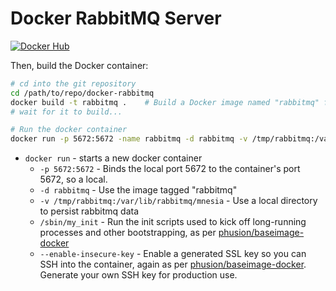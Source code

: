 # Docker RabbitMQ Server

[![Docker Hub](https://img.shields.io/badge/docker-swcc%2Fdocker--rabbitmq-blue.svg?style=flat)](https://registry.hub.docker.com/u/swcc/docker-rabbitmq/)

Then, build the Docker container:

```bash
# cd into the git repository
cd /path/to/repo/docker-rabbitmq
docker build -t rabbitmq .    # Build a Docker image named "rabbitmq" from this location "."
# wait for it to build...

# Run the docker container
docker run -p 5672:5672 -name rabbitmq -d rabbitmq -v /tmp/rabbitmq:/var/lib/rabbitmq/mnesia /sbin/my_init --enable-insecure-key # Give container a name in case it's linked to another app container
```

* `docker run` - starts a new docker container
  * `-p 5672:5672` - Binds the local port 5672 to the container's port 5672, so a local.
  * `-d rabbitmq` - Use the image tagged "rabbitmq"
  * `-v /tmp/rabbitmq:/var/lib/rabbitmq/mnesia` - Use a local directory to persist rabbitmq data
  * `/sbin/my_init` - Run the init scripts used to kick off long-running processes and other bootstrapping, as per [phusion/baseimage-docker](https://github.com/phusion/baseimage-docker)
  * `--enable-insecure-key` - Enable a generated SSL key so you can SSH into the container, again as per [phusion/baseimage-docker](https://github.com/phusion/baseimage-docker). Generate your own SSH key for production use.
